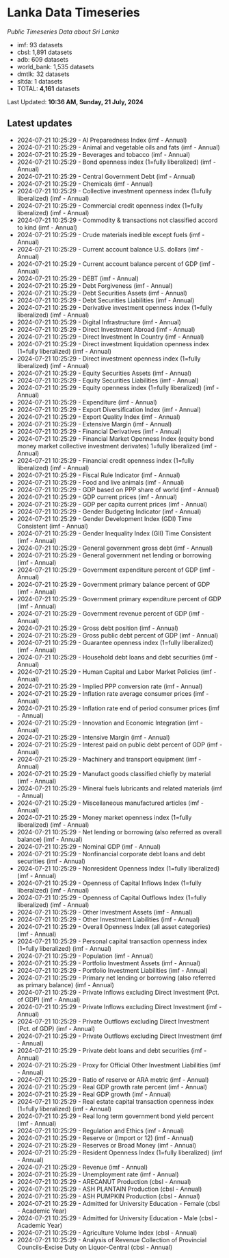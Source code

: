 # Lanka Data Timeseries
*Public Timeseries Data about Sri Lanka*

* imf: 93 datasets
* cbsl: 1,891 datasets
* adb: 609 datasets
* world_bank: 1,535 datasets
* dmtlk: 32 datasets
* sltda: 1 datasets
* TOTAL: **4,161** datasets

Last Updated: **10:36 AM, Sunday, 21 July, 2024**

## Latest updates

* 2024-07-21 10:25:29 - AI Preparedness Index (imf - Annual)
* 2024-07-21 10:25:29 - Animal and vegetable oils and fats (imf - Annual)
* 2024-07-21 10:25:29 - Beverages and tobacco (imf - Annual)
* 2024-07-21 10:25:29 - Bond openness index (1=fully liberalized) (imf - Annual)
* 2024-07-21 10:25:29 - Central Government Debt (imf - Annual)
* 2024-07-21 10:25:29 - Chemicals (imf - Annual)
* 2024-07-21 10:25:29 - Collective investment openness index (1=fully liberalized) (imf - Annual)
* 2024-07-21 10:25:29 - Commercial credit openness index (1=fully liberalized) (imf - Annual)
* 2024-07-21 10:25:29 - Commodity & transactions not classified accord to kind (imf - Annual)
* 2024-07-21 10:25:29 - Crude materials inedible except fuels (imf - Annual)
* 2024-07-21 10:25:29 - Current account balance U.S. dollars (imf - Annual)
* 2024-07-21 10:25:29 - Current account balance percent of GDP (imf - Annual)
* 2024-07-21 10:25:29 - DEBT (imf - Annual)
* 2024-07-21 10:25:29 - Debt Forgiveness (imf - Annual)
* 2024-07-21 10:25:29 - Debt Securities Assets (imf - Annual)
* 2024-07-21 10:25:29 - Debt Securities Liabilities (imf - Annual)
* 2024-07-21 10:25:29 - Derivative investment openness index (1=fully liberalized) (imf - Annual)
* 2024-07-21 10:25:29 - Digital Infrastructure (imf - Annual)
* 2024-07-21 10:25:29 - Direct Investment Abroad (imf - Annual)
* 2024-07-21 10:25:29 - Direct Investment In Country (imf - Annual)
* 2024-07-21 10:25:29 - Direct investment liquidation openness index (1=fully liberalized) (imf - Annual)
* 2024-07-21 10:25:29 - Direct investment openness index (1=fully liberalized) (imf - Annual)
* 2024-07-21 10:25:29 - Equity Securities Assets (imf - Annual)
* 2024-07-21 10:25:29 - Equity Securities Liabilities (imf - Annual)
* 2024-07-21 10:25:29 - Equity openness index (1=fully liberalized) (imf - Annual)
* 2024-07-21 10:25:29 - Expenditure (imf - Annual)
* 2024-07-21 10:25:29 - Export Diversification Index (imf - Annual)
* 2024-07-21 10:25:29 - Export Quality Index (imf - Annual)
* 2024-07-21 10:25:29 - Extensive Margin (imf - Annual)
* 2024-07-21 10:25:29 - Financial Derivatives (imf - Annual)
* 2024-07-21 10:25:29 - Financial Market Openness Index (equity bond money market collective investment derivates) 1=fully liberalized (imf - Annual)
* 2024-07-21 10:25:29 - Financial credit openness index (1=fully liberalized) (imf - Annual)
* 2024-07-21 10:25:29 - Fiscal Rule Indicator (imf - Annual)
* 2024-07-21 10:25:29 - Food and live animals (imf - Annual)
* 2024-07-21 10:25:29 - GDP based on PPP share of world (imf - Annual)
* 2024-07-21 10:25:29 - GDP current prices (imf - Annual)
* 2024-07-21 10:25:29 - GDP per capita current prices (imf - Annual)
* 2024-07-21 10:25:29 - Gender Budgeting Indicator (imf - Annual)
* 2024-07-21 10:25:29 - Gender Development Index (GDI) Time Consistent (imf - Annual)
* 2024-07-21 10:25:29 - Gender Inequality Index (GII) Time Consistent (imf - Annual)
* 2024-07-21 10:25:29 - General government gross debt (imf - Annual)
* 2024-07-21 10:25:29 - General government net lending or borrowing (imf - Annual)
* 2024-07-21 10:25:29 - Government expenditure percent of GDP (imf - Annual)
* 2024-07-21 10:25:29 - Government primary balance percent of GDP (imf - Annual)
* 2024-07-21 10:25:29 - Government primary expenditure percent of GDP (imf - Annual)
* 2024-07-21 10:25:29 - Government revenue percent of GDP (imf - Annual)
* 2024-07-21 10:25:29 - Gross debt position (imf - Annual)
* 2024-07-21 10:25:29 - Gross public debt percent of GDP (imf - Annual)
* 2024-07-21 10:25:29 - Guarantee openness index (1=fully liberalized) (imf - Annual)
* 2024-07-21 10:25:29 - Household debt loans and debt securities (imf - Annual)
* 2024-07-21 10:25:29 - Human Capital and Labor Market Policies (imf - Annual)
* 2024-07-21 10:25:29 - Implied PPP conversion rate (imf - Annual)
* 2024-07-21 10:25:29 - Inflation rate average consumer prices (imf - Annual)
* 2024-07-21 10:25:29 - Inflation rate end of period consumer prices (imf - Annual)
* 2024-07-21 10:25:29 - Innovation and Economic Integration (imf - Annual)
* 2024-07-21 10:25:29 - Intensive Margin (imf - Annual)
* 2024-07-21 10:25:29 - Interest paid on public debt percent of GDP (imf - Annual)
* 2024-07-21 10:25:29 - Machinery and transport equipment (imf - Annual)
* 2024-07-21 10:25:29 - Manufact goods classified chiefly by material (imf - Annual)
* 2024-07-21 10:25:29 - Mineral fuels lubricants and related materials (imf - Annual)
* 2024-07-21 10:25:29 - Miscellaneous manufactured articles (imf - Annual)
* 2024-07-21 10:25:29 - Money market openness index (1=fully liberalized) (imf - Annual)
* 2024-07-21 10:25:29 - Net lending or borrowing (also referred as overall balance) (imf - Annual)
* 2024-07-21 10:25:29 - Nominal GDP (imf - Annual)
* 2024-07-21 10:25:29 - Nonfinancial corporate debt loans and debt securities (imf - Annual)
* 2024-07-21 10:25:29 - Nonresident Openness Index (1=fully liberalized) (imf - Annual)
* 2024-07-21 10:25:29 - Openness of Capital Inflows Index (1=fully liberalized) (imf - Annual)
* 2024-07-21 10:25:29 - Openness of Capital Outflows Index (1=fully liberalized) (imf - Annual)
* 2024-07-21 10:25:29 - Other Investment Assets (imf - Annual)
* 2024-07-21 10:25:29 - Other Investment Liabilities (imf - Annual)
* 2024-07-21 10:25:29 - Overall Openness Index (all asset categories) (imf - Annual)
* 2024-07-21 10:25:29 - Personal capital transaction openness index (1=fully liberalized) (imf - Annual)
* 2024-07-21 10:25:29 - Population (imf - Annual)
* 2024-07-21 10:25:29 - Portfolio Investment Assets (imf - Annual)
* 2024-07-21 10:25:29 - Portfolio Investment Liabilities (imf - Annual)
* 2024-07-21 10:25:29 - Primary net lending or borrowing (also referred as primary balance) (imf - Annual)
* 2024-07-21 10:25:29 - Private Inflows excluding Direct Investment (Pct. of GDP) (imf - Annual)
* 2024-07-21 10:25:29 - Private Inflows excluding Direct Investment (imf - Annual)
* 2024-07-21 10:25:29 - Private Outflows excluding Direct Investment (Pct. of GDP) (imf - Annual)
* 2024-07-21 10:25:29 - Private Outflows excluding Direct Investment (imf - Annual)
* 2024-07-21 10:25:29 - Private debt loans and debt securities (imf - Annual)
* 2024-07-21 10:25:29 - Proxy for Official Other Investment Liabilities (imf - Annual)
* 2024-07-21 10:25:29 - Ratio of reserve or ARA metric (imf - Annual)
* 2024-07-21 10:25:29 - Real GDP growth rate percent (imf - Annual)
* 2024-07-21 10:25:29 - Real GDP growth (imf - Annual)
* 2024-07-21 10:25:29 - Real estate capital transaction openness index (1=fully liberalized) (imf - Annual)
* 2024-07-21 10:25:29 - Real long term government bond yield percent (imf - Annual)
* 2024-07-21 10:25:29 - Regulation and Ethics (imf - Annual)
* 2024-07-21 10:25:29 - Reserve or (Import or 12) (imf - Annual)
* 2024-07-21 10:25:29 - Reserves or Broad Money (imf - Annual)
* 2024-07-21 10:25:29 - Resident Openness Index (1=fully liberalized) (imf - Annual)
* 2024-07-21 10:25:29 - Revenue (imf - Annual)
* 2024-07-21 10:25:29 - Unemployment rate (imf - Annual)
* 2024-07-21 10:25:29 - ARECANUT Production (cbsl - Annual)
* 2024-07-21 10:25:29 - ASH PLANTAIN Production (cbsl - Annual)
* 2024-07-21 10:25:29 - ASH PUMPKIN Production (cbsl - Annual)
* 2024-07-21 10:25:29 - Admitted for University Education - Female (cbsl - Academic Year)
* 2024-07-21 10:25:29 - Admitted for University Education - Male (cbsl - Academic Year)
* 2024-07-21 10:25:29 - Agriculture Volume Index (cbsl - Annual)
* 2024-07-21 10:25:29 - Analysis of Revenue Collection of Provincial Councils-Excise Duty on Liquor-Central (cbsl - Annual)